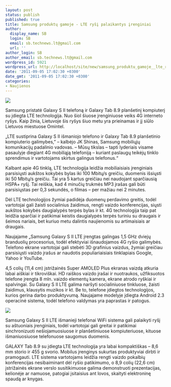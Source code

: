 ```yaml
---
layout: post
status: publish
published: true
title: Samsung produktų gamoje - LTE ryšį palaikantys įrenginiai
author:
  display_name: SB
  login: SB
  email: sb.technews.lt@gmail.com
  url: ''
author_login: SB
author_email: sb.technews.lt@gmail.com
wordpress_id: 5921
wordpress_url: http://localhost/site/new/samsung_produktu_gamoje__lte_rysi_palaikantys_irenginiai/
date: '2011-09-05 17:02:30 +0300'
date_gmt: '2011-09-05 17:02:30 +0300'
categories:
- Naujienos
---
```

<div class="imgright"><img src="http://technews.lt/upload/samsung-galaxy-s-2-stb.jpg"  /></div>
<p>Samsung pristatė Galaxy S II telefoną ir Galaxy Tab 8.9 planšetinį kompiuterį su įdiegta LTE technologija. Nuo šiol šiuose įrenginiuose veiks 4G interneto ryšys. Kaip žinia, Lietuvoje šis ryšys šiuo metu yra prieinamas ir jį siūlo Lietuvos miestuose Omintel.</p>
<p>„LTE sustiprina Galaxy S II išmaniojo telefono ir Galaxy Tab 8.9 planšetinio kompiuterio galimybes,” – kalbėjo JK Shinas, Samsung mobiliųjų komunikacijų padalinio vadovas. – Mūsų tikslas – tapti lyderiais visame pasaulyje diegiant 4G mobiliąją telefoniją – kuriant paslaugų teikėjų tinklo sprendimus ir vartotojams skirtus galingus telefonus.“ </p>
<p>Kalbant apie 4G tinklą, LTE technologija leidžia mobiliaisiais įrenginiais parsisiųsti aukštos kokybės bylas iki 100 Mbitų/s greičiu, duomenis išsiųsti iki 50 Mbitų/s greičiu. Tai yra 5 kartus greičiau nei naudojant sparčiausią HSPA+ ryšį. Tai reiškia, kad 4 minučių trukmės MP3 įrašas gali būti parsisiųstas per 0,3 sekundės, o filmas – per mažiau nei 2 minutes.  </p>
<p>Dėl LTE technologijos žymiai padidėja duomenų perdavimo greitis, todėl vartotojai gali žaisti socialinius žaidimus, rengti vaizdo konferencijas, siųsti aukštos kokybės daugialypės terpės bylas ir kt. 4G technologija taip pat leidžia sparčiai ir patikimai keistis daugialypės terpės turiniu su draugais ir šeimos nariais, bet kuriuo metu dalintis naujienomis su artimaisiais ar draugais. </p>
<p>Naujajame „Samsung Galaxy S II LTE įrengtas galingas 1,5 GHz dviejų branduolių procesorius, todėl efektyviai išnaudojamos 4G ryšio galimybės. Telefono ekrane vartotojai gali stebėti 3D grafinius vaizdus, žymiai greičiau parsisiųsti vaizdo įrašus ar naudotis populiariaisiais tinklapiais Google, Yahoo ir YouTube. </p>
<p>4,5 colių (11,4 cm) įstrižainės Super AMOLED Plus ekranas vaizdą atkuria labai aiškiai ir tikroviškai. HD raiškos vaizdo įrašai ir nuotraukos, užfiksuotos telefone įrengta 8 mln. vaizdo elementų kamera, ekrane atrodo ryškiai ir spalvingai. Su Galaxy S II LTE galima naršyti socialiniuose tinkluose, žaisti žaidimus, klausytis muzikos ir kt.  Be to, telefone įdiegtos technologijos, kurios gerina darbo produktyvumą. Naujajame modelyje įdiegta Android 2.3 operacinė sistema, todėl telefono valdymas yra paprastas ir patogus.  </p>
<p><img src="http://technews.lt/upload/Samsung-Galaxy-Tab-8_9_1.jpg" /></p>
<p>Samsung Galaxy S II LTE išmanieji telefonai WiFi sistema gali palaikyti ryšį su aštuoniais įrenginiais, todėl vartotojai gali greitai ir patikimai sinchronizuoti nešiojamuosiuose ir planšetiniuose kompiuteriuose, kituose išmaniuosiuose telefonuose saugomus duomenis. </p>
<p>GALAXY Tab 8.9 su įdiegta LTE technologija yra labai kompaktiškas – 8,6 mm storio ir 455 g svorio. Mobilus įrenginys sukurtas produktyviai dirbti ir pramogauti. LTE sistema vartotojams leidžia rengti vaizdo pokalbių konferencijas nesibaiminant dėl ryšio patikimumo, o 8,9 colių (22,6 cm) įstrižainės ekrane verslo susitikimuose galima demonstruoti prezentacijas, kelionėje ar namuose, patogiai įsitaisius ant lovos, skaityti elektroninę spaudą ar knygas.</p>
